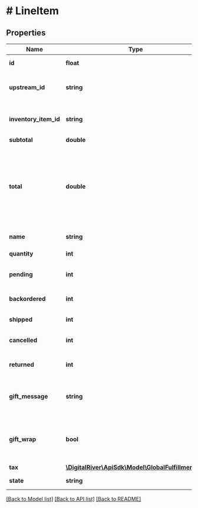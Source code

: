 # # LineItem

## Properties

Name | Type | Description | Notes
------------ | ------------- | ------------- | -------------
**id** | **float** |  | [optional] [readonly] 
**upstream_id** | **string** | The upstream line item identifier. | [optional] 
**inventory_item_id** | **string** | The inventory item identifier. | [optional] 
**subtotal** | **double** | . | [optional] 
**total** | **double** | The aggregate price of the product inclusive of taxes, discounts, fees, shipping, handling and duties. | [optional] 
**name** | **string** | The product name. | [optional] 
**quantity** | **int** | The item quantity. | [optional] 
**pending** | **int** | The pending shipment quantity. | [optional] 
**backordered** | **int** | The backordered quantity. | [optional] 
**shipped** | **int** | The shipped quantity. | [optional] 
**cancelled** | **int** | The cancelled quantity. | [optional] 
**returned** | **int** | The returned quantity. | [optional] 
**gift_message** | **string** | The gift message on the package of the product. | [optional] 
**gift_wrap** | **bool** | Has the value true if the item should be gift wrapped. | [optional] 
**tax** | [**\DigitalRiver\ApiSdk\Model\GlobalFulfillmentTax**](GlobalFulfillmentTax.md) |  | [optional] 
**state** | **string** | Current line item state. | [optional] [readonly] 

[[Back to Model list]](../../README.md#documentation-for-models) [[Back to API list]](../../README.md#documentation-for-api-endpoints) [[Back to README]](../../README.md)


